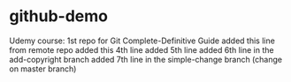 # github-demo
Udemy course: 1st repo for Git Complete-Definitive Guide
added this line from remote repo
added this 4th line
added 5th line
added 6th line in the add-copyright branch
added 7th line in the simple-change branch (change on master branch)

